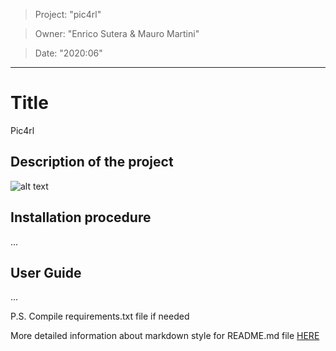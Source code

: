 > Project: "pic4rl"

> Owner: "Enrico Sutera & Mauro Martini"  

> Date: "2020:06" 

---

# Title
Pic4rl
## Description of the project


![alt text](https://github.com/PIC4SeRCentre/pic4rl/blob/master/Screenshot%20from%202020-07-17%2012-09-47.png?raw=true)

## Installation procedure
...

## User Guide
...

P.S. Compile requirements.txt file if needed

More detailed information about markdown style for README.md file [HERE](https://github.com/adam-p/markdown-here/wiki/Markdown-Cheatsheet)
